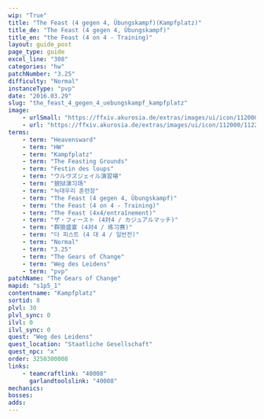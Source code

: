 ```yaml
---
wip: "True"
title: "The Feast (4 gegen 4, Übungskampf)(Kampfplatz)"
title_de: "The Feast (4 gegen 4, Übungskampf)"
title_en: "the Feast (4 on 4 - Training)"
layout: guide_post
page_type: guide
excel_line: "308"
categories: "hw"
patchNumber: "3.25"
difficulty: "Normal"
instanceType: "pvp"
date: "2016.03.29"
slug: "the_feast_4_gegen_4_uebungskampf_kampfplatz"
image:
    - urlSmall: "https://ffxiv.akurosia.de/extras/images/ui/icon/112000/112223.png"
    - url: "https://ffxiv.akurosia.de/extras/images/ui/icon/112000/112223.png"
terms:
    - term: "Heavensward"
    - term: "HW"
    - term: "Kampfplatz"
    - term: "The Feasting Grounds"
    - term: "Festin des loups"
    - term: "ウルヴズジェイル演習場"
    - term: "狼狱演习场"
    - term: "늑대우리 훈련장"
    - term: "The Feast (4 gegen 4, Übungskampf)"
    - term: "the Feast (4 on 4 - Training)"
    - term: "The Feast (4x4/entraînement)"
    - term: "ザ・フィースト (4対4 / カジュアルマッチ)"
    - term: "群狼盛宴 (4对4 / 练习赛)"
    - term: "더 피스트 (4 대 4 / 일반전)"
    - term: "Normal"
    - term: "3.25"
    - term: "The Gears of Change"
    - term: "Weg des Leidens"
    - term: "pvp"
patchName: "The Gears of Change"
mapid: "s1p5_1"
contentname: "Kampfplatz"
sortid: 8
plvl: 30
plvl_sync: 0
ilvl: 0
ilvl_sync: 0
quest: "Weg des Leidens"
quest_location: "Staatliche Gesellschaft"
quest_npc: "x"
order: 3250300008
links:
    - teamcraftlink: "40008"
      garlandtoolslink: "40008"
mechanics:
bosses:
adds:
---
```

